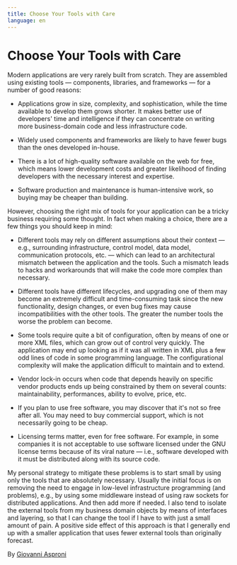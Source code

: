 ```yaml
---
title: Choose Your Tools with Care
language: en
---
```


# Choose Your Tools with Care

Modern applications are very rarely built from scratch. They are assembled using existing tools — components, libraries, and frameworks — for a number of good reasons:

- Applications grow in size, complexity, and sophistication, while the time available to develop them grows shorter. It makes better use of developers' time and intelligence if they can concentrate on writing more business-domain code and less infrastructure code.

- Widely used components and frameworks are likely to have fewer bugs than the ones developed in-house.

- There is a lot of high-quality software available on the web for free, which means lower development costs and greater likelihood of finding developers with the necessary interest and expertise.

- Software production and maintenance is human-intensive work, so buying may be cheaper than building.

However, choosing the right mix of tools for your application can be a tricky business requiring some thought. In fact when making a choice, there are a few things you should keep in mind:

- Different tools may rely on different assumptions about their context — e.g., surrounding infrastructure, control model, data model, communication protocols, etc. — which can lead to an architectural mismatch between the application and the tools. Such a mismatch leads to hacks and workarounds that will make the code more complex than necessary.

- Different tools have different lifecycles, and upgrading one of them may become an extremely difficult and time-consuming task since the new functionality, design changes, or even bug fixes may cause incompatibilities with the other tools. The greater the number tools the worse the problem can become.

- Some tools require quite a bit of configuration, often by means of one or more XML files, which can grow out of control very quickly. The application may end up looking as if it was all written in XML plus a few odd lines of code in some programming language. The configurational complexity will make the application difficult to maintain and to extend.

- Vendor lock-in occurs when code that depends heavily on specific vendor products ends up being constrained by them on several counts: maintainability, performances, ability to evolve, price, etc.

- If you plan to use free software, you may discover that it's not so free after all. You may need to buy commercial support, which is not necessarily going to be cheap.

- Licensing terms matter, even for free software. For example, in some companies it is not acceptable to use software licensed under the GNU license terms because of its viral nature — i.e., software developed with it must be distributed along with its source code.

My personal strategy to mitigate these problems is to start small by using only the tools that are absolutely necessary. Usually the initial focus is on removing the need to engage in low-level infrastructure programming (and problems), e.g., by using some middleware instead of using raw sockets for distributed applications. And then add more if needed. I also tend to isolate the external tools from my business domain objects by means of interfaces and layering, so that I can change the tool if I have to with just a small amount of pain. A positive side effect of this approach is that I generally end up with a smaller application that uses fewer external tools than originally forecast.

By [Giovanni Asproni](http://programmer.97things.oreilly.com/wiki/index.php/Giovanni_Asproni)